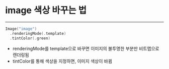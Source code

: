 # image 색상 바꾸는 법
---
```swift
Image("image")
  .renderingMode(.template)
  .tintColor(.green)
```
- renderingMode를 template으로 바꾸면 이미지의 불투명한 부분만 비트맵으로 렌더링됨
- tintColor를 통해 색상을 지정하면, 이미지 색상이 바뀜
